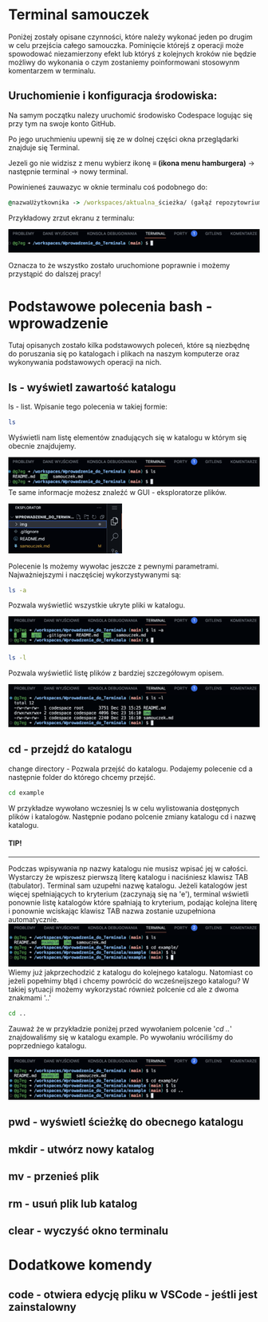 
# Terminal samouczek
Poniżej zostały opisane czynności, które należy wykonać jeden po drugim w celu przejścia całego samouczka. Pominięcie którejś z operacji może spowodować niezamierzony efekt lub któryś z kolejnych kroków nie będzie możliwy do wykonania o czym zostaniemy poinformowani stosowynm komentarzem w terminalu.


## Uruchomienie i konfiguracja środowiska:
Na samym początku nalezy uruchomić środowisko Codespace logując się przy tym na swoje konto GitHub.

Po jego uruchmieniu upewnij się ze w dolnej części okna przeglądarki znajduje się Terminal.


Jezeli go nie widzisz z menu wybierz ikonę <b> ≡ (ikona menu hamburgera)</b>  -> następnie terminal -> nowy terminal.

Powinieneś zauwazyc w oknie terminalu coś podobnego do:
```cmd
@nazwaUżytkownika -> /workspaces/aktualna_ścieżka/ (gałąź repozytowrium) $
```
Przykładowy zrzut ekranu z terminalu:

![Przykładowy zrzut erkanu z terminalu](./img/terminal.png)

Oznacza to że wszystko zostało uruchomione poprawnie i możemy przystąpić do dalszej pracy!

# Podstawowe polecenia bash - wprowadzenie
Tutaj opisanych zostało kilka podstawowych poleceń, które są niezbędnę do poruszania się po katalogach i plikach na naszym komputerze oraz wykonywania podstawowych operacji na nich.

## ls - wyświetl zawartość katalogu
ls - list. Wpisanie tego polecenia w takiej formie:
```bash
ls
```
Wyświetli nam listę elementów znadujących się w katalogu w którym się obecnie znajdujemy.

![Przykład ls](img/ls.png)
Te same informacje możesz znaleźć w GUI - eksploratorze plików.

<img src="img/drzewko.png"  height="100" />

Polecenie ls możemy wywołac jeszcze z pewnymi parametrami.
Najważniejszymi i naczęściej wykorzystywanymi są:

```bash
ls -a
```
Pozwala wyświetlić wszystkie ukryte pliki w katalogu.

![ls-a](img/ls-a.png)

```bash
ls -l
```
Pozwala wyświetlić listę plików z bardziej szczegółowym opisem.

![ls-l](img/ls-l.png)

## cd - przejdź do katalogu
change directory - Pozwala przejść do katalogu.
Podajemy polecenie cd a następnie folder do którego chcemy przejść.
```bash
cd example
```
W przykładze wywołano wczesniej ls w celu wylistowania dostępnych plików i katalogów. Następnie podano polcenie zmiany katalogu cd i nazwę katalogu.

#### TIP!
___
Podczas wpisywania np nazwy katalogu nie musisz wpisać jej w całości. Wystarczy że wpiszesz pierwszą literę katalogu i naciśniesz klawisz TAB (tabulator). Terminal sam uzupełni nazwę katalogu. Jeżeli katalogów jest więcej spełniających to kryterium (zaczynają się na 'e'), terminal wświetli ponownie listę katalogów które spałniają to kryterium, podając kolejna literę i ponownie wciskając klawisz TAB nazwa zostanie uzupełniona automatycznie.
![cd](img/cd.png)
Wiemy już jakprzechodzić z katalogu do kolejnego katalogu.
Natomiast co jeżeli popełnimy błąd i chcemy powrócić do wcześneijszego katalogu?
W takiej sytuacji możemy wykorzystać również polcenie cd ale z dwoma znakmami '..'
```bash
cd ..
```
Zauważ że w przykładzie poniżej przed wywołaniem polcenie '*cd ..*' znajdowaliśmy się w katalogu example.
Po wywołaniu wróciliśmy do poprzedniego katalogu.

![cd ..](img/cd_back.png)
## pwd - wyświetl ścieżkę do obecnego katalogu
## mkdir - utwórz nowy katalog
## mv - przenieś plik
## rm - usuń plik lub katalog
## clear - wyczyść okno terminalu
# Dodatkowe komendy

## code - otwiera edycję pliku w VSCode - jeśtli jest zainstalowny
